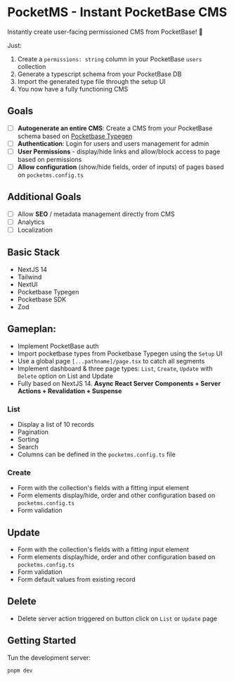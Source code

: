# PocketMS - Instant PocketBase CMS 

Instantly create user-facing permissioned CMS from PocketBase! 🚀

Just:
1. Create a `permissions: string` column in your PocketBase `users` collection
2. Generate a typescript schema from your PocketBase DB
3. Import the generated type file through the setup UI
4. You now have a fully functioning CMS

## Goals
- [ ] **Autogenerate an entire CMS**: Create a CMS from your PocketBase schema based on [Pocketbase Typegen](https://github.com/patmood/pocketbase-typegen)
- [ ] **Authentication**: Login for users and users management for admin
- [ ] **User Permissions** - display/hide links and allow/block access to page based on permissions
- [ ] **Allow configuration** (show/hide fields, order of inputs) of pages based on `pocketms.config.ts`

## Additional Goals
- [ ] Allow **SEO** / metadata management directly from CMS
- [ ] Analytics
- [ ] Localization

## Basic Stack
- NextJS 14
- Tailwind
- NextUI
- Pocketbase Typegen
- Pocketbase SDK
- Zod

## Gameplan:
- Implement PocketBase auth
- Import pocketbase types from Pocketbase Typegen using the `Setup` UI
- Use a global page `[...pathname]/page.tsx` to catch all segments
- Implement dashboard & three page types: `List`, `Create`, `Update` with `Delete` option on List and Update
- Fully based on NextJS 14. **Async React Server Components + Server Actions + Revalidation + Suspense**

### List
- Display a list of 10 records
- Pagination
- Sorting
- Search
- Columns can be defined in the `pocketms.config.ts` file

### Create
- Form with the collection's fields with a fitting input element
- Form elements display/hide, order and other configuration based on `pocketms.config.ts`
- Form validation

## Update
- Form with the collection's fields with a fitting input element
- Form elements display/hide, order and other configuration based on `pocketms.config.ts`
- Form validation
- Form default values from existing record

## Delete
- Delete server action triggered on button click on `List` or `Update` page


## Getting Started

Tun the development server:

```bash
pnpm dev
```

